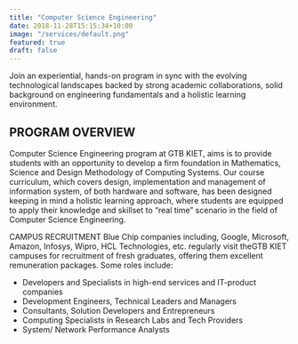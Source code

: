 ```yaml
---
title: "Computer Science Engineering"
date: 2018-11-28T15:15:34+10:00
image: "/services/default.png"
featured: true
draft: false
---
```


Join an experiential, hands-on program in sync with the evolving technological landscapes backed by strong academic collaborations, solid background on engineering fundamentals and a holistic learning environment.

## PROGRAM OVERVIEW

Computer Science Engineering program at GTB KIET, aims is to provide students with an opportunity to develop a firm foundation in Mathematics, Science and Design Methodology of Computing Systems. Our course curriculum, which covers design, implementation and management of information system, of both hardware and software, has been designed keeping in mind a holistic learning approach, where students are equipped to apply their knowledge and skillset to “real time” scenario in the field of Computer Science Engineering.

CAMPUS RECRUITMENT
Blue Chip companies including, Google, Microsoft, Amazon, Infosys, Wipro, HCL Technologies, etc. regularly visit theGTB KIET campuses for recruitment of fresh graduates, offering them excellent remuneration packages. Some roles include:

* Developers and Specialists in high-end services and IT-product companies
* Development Engineers, Technical Leaders and Managers
* Consultants, Solution Developers and Entrepreneurs
* Computing Specialists in Research Labs and Tech Providers
* System/ Network Performance Analysts
